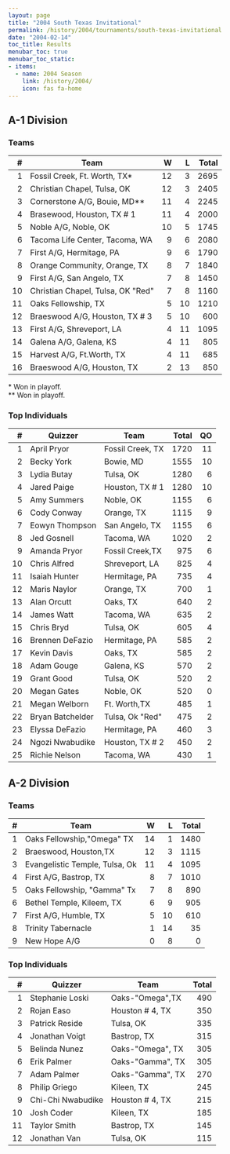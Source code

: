 ```yaml
---
layout: page
title: "2004 South Texas Invitational"
permalink: /history/2004/tournaments/south-texas-invitational
date: "2004-02-14"
toc_title: Results
menubar_toc: true
menubar_toc_static:
- items:
  - name: 2004 Season
    link: /history/2004/
    icon: fas fa-home
---
```


## A-1 Division

### Teams

|    # | Team                              |    W |    L | Total |
| ---: | --------------------------------- | ---: | ---: | ----: |
|    1 | Fossil Creek, Ft. Worth, TX*      |   12 |    3 |  2695 |
|    2 | Christian Chapel, Tulsa, OK       |   12 |    3 |  2405 |
|    3 | Cornerstone A/G, Bouie, MD**      |   11 |    4 |  2245 |
|    4 | Brasewood, Houston, TX # 1        |   11 |    4 |  2000 |
|    5 | Noble A/G, Noble, OK              |   10 |    5 |  1745 |
|    6 | Tacoma Life Center, Tacoma, WA    |    9 |    6 |  2080 |
|    7 | First A/G, Hermitage, PA          |    9 |    6 |  1790 |
|    8 | Orange Community, Orange, TX      |    8 |    7 |  1840 |
|    9 | First A/G, San Angelo, TX         |    7 |    8 |  1450 |
|   10 | Christian Chapel, Tulsa, OK "Red" |    7 |    8 |  1160 |
|   11 | Oaks Fellowship, TX               |    5 |   10 |  1210 |
|   12 | Braeswood A/G, Houston, TX # 3    |    5 |   10 |   600 |
|   13 | First A/G, Shreveport, LA         |    4 |   11 |  1095 |
|   14 | Galena A/G, Galena, KS            |    4 |   11 |   805 |
|   15 | Harvest A/G, Ft.Worth, TX         |    4 |   11 |   685 |
|   16 | Braeswood A/G, Houston, TX        |    2 |   13 |   850 |

\* Won in playoff.\
\*\* Won in playoff.

### Top Individuals

|    # | Quizzer          | Team             | Total |   QO |
| ---: | ---------------- | ---------------- | ----: | ---: |
|    1 | April Pryor      | Fossil Creek, TX |  1720 |   11 |
|    2 | Becky York       | Bowie, MD        |  1555 |   10 |
|    3 | Lydia Butay      | Tulsa, OK        |  1280 |    6 |
|    4 | Jared Paige      | Houston, TX # 1  |  1280 |   10 |
|    5 | Amy Summers      | Noble, OK        |  1155 |    6 |
|    6 | Cody Conway      | Orange, TX       |  1115 |    9 |
|    7 | Eowyn Thompson   | San Angelo, TX   |  1155 |    6 |
|    8 | Jed Gosnell      | Tacoma, WA       |  1020 |    2 |
|    9 | Amanda Pryor     | Fossil Creek,TX  |   975 |    6 |
|   10 | Chris Alfred     | Shreveport, LA   |   825 |    4 |
|   11 | Isaiah Hunter    | Hermitage, PA    |   735 |    4 |
|   12 | Maris Naylor     | Orange, TX       |   700 |    1 |
|   13 | Alan Orcutt      | Oaks, TX         |   640 |    2 |
|   14 | James Watt       | Tacoma, WA       |   635 |    2 |
|   15 | Chris Bryd       | Tulsa, OK        |   605 |    4 |
|   16 | Brennen DeFazio  | Hermitage, PA    |   585 |    2 |
|   17 | Kevin Davis      | Oaks, TX         |   585 |    2 |
|   18 | Adam Gouge       | Galena, KS       |   570 |    2 |
|   19 | Grant Good       | Tulsa, OK        |   520 |    2 |
|   20 | Megan Gates      | Noble, OK        |   520 |    0 |
|   21 | Megan Welborn    | Ft. Worth,TX     |   485 |    1 |
|   22 | Bryan Batchelder | Tulsa, Ok "Red"  |   475 |    2 |
|   23 | Elyssa DeFazio   | Hermitage, PA    |   460 |    3 |
|   24 | Ngozi Nwabudike  | Houston, TX # 2  |   450 |    2 |
|   25 | Richie Nelson    | Tacoma, WA       |   430 |    1 |

## A-2 Division

### Teams

|    # | Team                           |    W |    L | Total |
| ---: | ------------------------------ | ---: | ---: | ----: |
|    1 | Oaks Fellowship,"Omega" TX     |   14 |    1 |  1480 |
|    2 | Braeswood, Houston,TX          |   12 |    3 |  1115 |
|    3 | Evangelistic Temple, Tulsa, Ok |   11 |    4 |  1095 |
|    4 | First A/G, Bastrop, TX         |    8 |    7 |  1010 |
|    5 | Oaks Fellowship, "Gamma" Tx    |    7 |    8 |   890 |
|    6 | Bethel Temple, Kileem, TX      |    6 |    9 |   905 |
|    7 | First A/G, Humble, TX          |    5 |   10 |   610 |
|    8 | Trinity Tabernacle             |    1 |   14 |    35 |
|    9 | New Hope A/G                   |    0 |    8 |     0 |

### Top Individuals

|    # | Quizzer           | Team             | Total |
| ---: | ----------------- | ---------------- | ----: |
|    1 | Stephanie Loski   | Oaks-"Omega",TX  |   490 |
|    2 | Rojan Easo        | Houston # 4, TX  |   350 |
|    3 | Patrick Reside    | Tulsa, OK        |   335 |
|    4 | Jonathan Voigt    | Bastrop, TX      |   315 |
|    5 | Belinda Nunez     | Oaks-"Omega", TX |   305 |
|    6 | Erik Palmer       | Oaks-"Gamma", TX |   305 |
|    7 | Adam Palmer       | Oaks-"Gamma", TX |   270 |
|    8 | Philip Griego     | Kileen, TX       |   245 |
|    9 | Chi-Chi Nwabudike | Houston # 4, TX  |   215 |
|   10 | Josh Coder        | Kileen, TX       |   185 |
|   11 | Taylor Smith      | Bastrop, TX      |   145 |
|   12 | Jonathan Van      | Tulsa, OK        |   115 |
